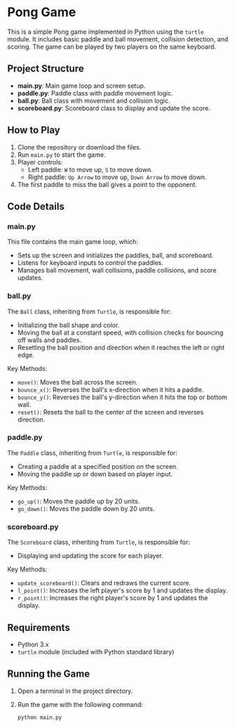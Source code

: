 # Pong Game

This is a simple Pong game implemented in Python using the `turtle` module. It includes basic paddle and ball movement, collision detection, and scoring. The game can be played by two players on the same keyboard.

## Project Structure

- **main.py**: Main game loop and screen setup.
- **paddle.py**: Paddle class with paddle movement logic.
- **ball.py**: Ball class with movement and collision logic.
- **scoreboard.py**: Scoreboard class to display and update the score.

## How to Play

1. Clone the repository or download the files.
2. Run `main.py` to start the game.
3. Player controls:
   - Left paddle: `W` to move up, `S` to move down.
   - Right paddle: `Up Arrow` to move up, `Down Arrow` to move down.
4. The first paddle to miss the ball gives a point to the opponent.

## Code Details

### main.py

This file contains the main game loop, which:

- Sets up the screen and initializes the paddles, ball, and scoreboard.
- Listens for keyboard inputs to control the paddles.
- Manages ball movement, wall collisions, paddle collisions, and score updates.

### ball.py

The `Ball` class, inheriting from `Turtle`, is responsible for:

- Initializing the ball shape and color.
- Moving the ball at a constant speed, with collision checks for bouncing off walls and paddles.
- Resetting the ball position and direction when it reaches the left or right edge.

Key Methods:

- `move()`: Moves the ball across the screen.
- `bounce_x()`: Reverses the ball's x-direction when it hits a paddle.
- `bounce_y()`: Reverses the ball's y-direction when it hits the top or bottom wall.
- `reset()`: Resets the ball to the center of the screen and reverses direction.

### paddle.py

The `Paddle` class, inheriting from `Turtle`, is responsible for:

- Creating a paddle at a specified position on the screen.
- Moving the paddle up or down based on player input.

Key Methods:

- `go_up()`: Moves the paddle up by 20 units.
- `go_down()`: Moves the paddle down by 20 units.

### scoreboard.py

The `Scoreboard` class, inheriting from `Turtle`, is responsible for:

- Displaying and updating the score for each player.

Key Methods:

- `update_scoreboard()`: Clears and redraws the current score.
- `l_point()`: Increases the left player's score by 1 and updates the display.
- `r_point()`: Increases the right player's score by 1 and updates the display.

## Requirements

- Python 3.x
- `turtle` module (included with Python standard library)

## Running the Game

1. Open a terminal in the project directory.
2. Run the game with the following command:

   ```bash
   python main.py
